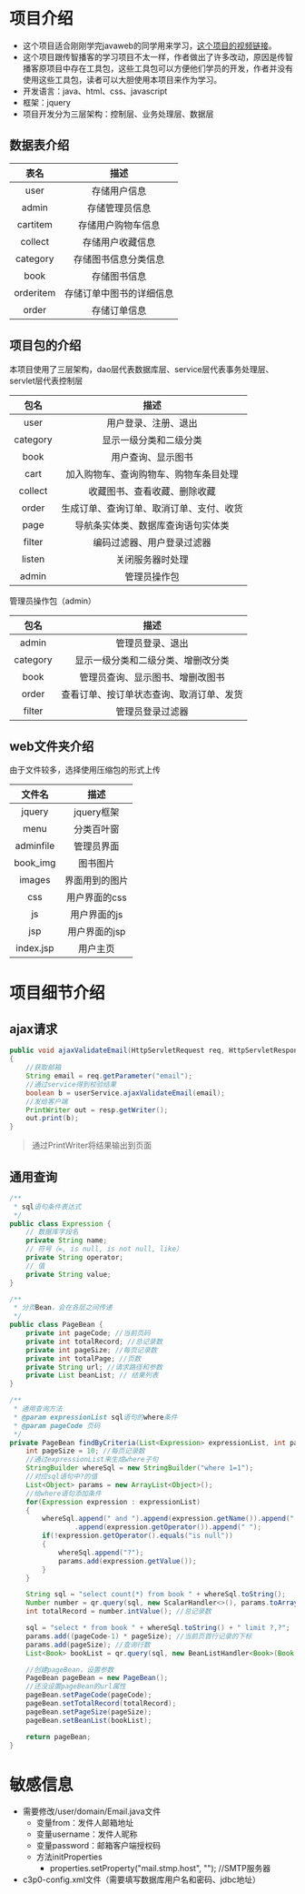 # 项目介绍

- 这个项目适合刚刚学完javaweb的同学用来学习，[这个项目的视频链接](https://www.bilibili.com/video/BV1Sb411E7uQ/?spm_id_from=333.337.search-card.all.click&vd_source=df48f8231547cbb9c5b77010c00d24f4,"传智博客网上书城项目")。
- 这个项目跟传智播客的学习项目不太一样，作者做出了许多改动，原因是传智播客原项目中存在工具包，这些工具包可以方便他们学员的开发，作者并没有使用这些工具包，读者可以大胆使用本项目来作为学习。 
- 开发语言：java、html、css、javascript
- 框架：jquery
- 项目开发分为三层架构：控制层、业务处理层、数据层



## 数据表介绍
|   表名    |           描述           |
| :-------: | :----------------------: |
|   user    |       存储用户信息       |
|   admin   |      存储管理员信息      |
| cartitem  |    存储用户购物车信息    |
|  collect  |     存储用户收藏信息     |
| category  |   存储图书信息分类信息   |
|   book    |       存储图书信息       |
| orderitem | 存储订单中图书的详细信息 |
|   order   |       存储订单信息       |



## 项目包的介绍

本项目使用了三层架构，dao层代表数据库层、service层代表事务处理层、servlet层代表控制层<br>

|   包名   |                   描述                   |
| :------: | :--------------------------------------: |
|   user   |           用户登录、注册、退出           |
| category |          显示一级分类和二级分类          |
|   book   |            用户查询、显示图书            |
|   cart   |  加入购物车、查询购物车、购物车条目处理  |
| collect  |       收藏图书、查看收藏、删除收藏       |
|  order   | 生成订单、查询订单、取消订单、支付、收货 |
|   page   |    导航条实体类、数据库查询语句实体类    |
|  filter  |        编码过滤器、用户登录过滤器        |
|  listen  |             关闭服务器时处理             |
|  admin   |               管理员操作包               |

管理员操作包（admin）

|   包名   |                   描述                   |
| :------: | :--------------------------------------: |
|  admin   |             管理员登录、退出             |
| category |    显示一级分类和二级分类、增删改分类    |
|   book   |     管理员查询、显示图书、增删改图书     |
|  order   | 查看订单、按订单状态查询、取消订单、发货 |
|  filter  |             管理员登录过滤器             |



## web文件夹介绍

由于文件较多，选择使用压缩包的形式上传

|  文件名   |      描述      |
| :-------: | :------------: |
|  jquery   |   jquery框架   |
|   menu    |   分类百叶窗   |
| adminfile |   管理员界面   |
| book_img  |    图书图片    |
|  images   | 界面用到的图片 |
|    css    | 用户界面的css  |
|    js     |  用户界面的js  |
|    jsp    | 用户界面的jsp  |
| index.jsp |    用户主页    |



# 项目细节介绍

## ajax请求

```java
public void ajaxValidateEmail(HttpServletRequest req, HttpServletResponse resp) throws ServletException, IOException
{
    //获取邮箱
    String email = req.getParameter("email");
    //通过service得到校验结果
    boolean b = userService.ajaxValidateEmail(email);
    //发给客户端
    PrintWriter out = resp.getWriter();
    out.print(b);
}
```

> 通过PrintWriter将结果输出到页面



## 通用查询

```java
/**
 * sql语句条件表达式
 */
public class Expression {
    // 数据库字段名
    private String name;
    // 符号（=, is null, is not null, like）
    private String operator;
    // 值
    private String value;
}
```

```java
/**
 * 分页Bean，会在各层之间传递
 */
public class PageBean {
    private int pageCode; //当前页码
    private int totalRecord; //总记录数
    private int pageSize; //每页记录数
    private int totalPage; //页数
    private String url; //请求路径和参数
    private List beanList; // 结果列表
}
```

```java
/**
 * 通用查询方法
 * @param expressionList sql语句的where条件
 * @param pageCode 页码
 */
private PageBean findByCriteria(List<Expression> expressionList, int pageCode) throws SQLException {
    int pageSize = 10; //每页记录数
    //通过expressionList来生成where子句
    StringBuilder whereSql = new StringBuilder("where 1=1");
    //对应sql语句中?的值
    List<Object> params = new ArrayList<Object>();
    //给where语句添加条件
    for(Expression expression : expressionList)
    {
        whereSql.append(" and ").append(expression.getName()).append(" ")
                .append(expression.getOperator()).append(" ");
        if(!expression.getOperator().equals("is null"))
        {
            whereSql.append("?");
            params.add(expression.getValue());
        }
    }

    String sql = "select count(*) from book " + whereSql.toString();
    Number number = qr.query(sql, new ScalarHandler<>(), params.toArray());
    int totalRecord = number.intValue(); //总记录数

    sql = "select * from book " + whereSql.toString() + " limit ?,?";
    params.add((pageCode-1) * pageSize); //当前页首行记录的下标
    params.add(pageSize); //查询行数
    List<Book> bookList = qr.query(sql, new BeanListHandler<Book>(Book.class), params.toArray());

    //创建pageBean，设置参数
    PageBean pageBean = new PageBean();
    //还没设置pageBean的url属性
    pageBean.setPageCode(pageCode);
    pageBean.setTotalRecord(totalRecord);
    pageBean.setPageSize(pageSize);
    pageBean.setBeanList(bookList);

    return pageBean;
}
```



# 敏感信息

- 需要修改/user/domain/Email.java文件
  - 变量from：发件人邮箱地址
  - 变量username：发件人昵称
  - 变量password：邮箱客户端授权码
  - 方法initProperties
    - properties.setProperty("mail.stmp.host", ""); //SMTP服务器
- c3p0-config.xml文件（需要填写数据库用户名和密码、jdbc地址）
